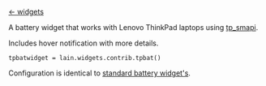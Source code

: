 [<- widgets](https://github.com/copycat-killer/lain/wiki/Widgets)

A battery widget that works with Lenovo ThinkPad laptops using [tp_smapi](http://www.thinkwiki.org/wiki/Tp_smapi).

Includes hover notification with more details.

    tpbatwidget = lain.widgets.contrib.tpbat()

Configuration is identical to [standard battery widget's](https://github.com/copycat-killer/lain/wiki/bat).